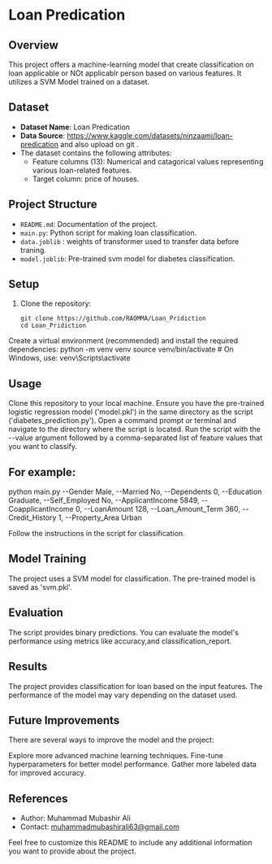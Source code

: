 # Loan Predication

## Overview

This project offers a machine-learning model that create classification on loan applicable or NOt applicablr person based on various features. It utilizes a SVM Model trained on a dataset.


## Dataset

- **Dataset Name**: Loan Predication
- **Data Source**: https://www.kaggle.com/datasets/ninzaami/loan-predication  and also upload on git .
- The dataset contains the following attributes:
  - Feature columns (13): Numerical and catagorical values representing various loan-related features.
  - Target column: price of houses.

## Project Structure

- `README.md`: Documentation of the project.
- `main.py`: Python script for making loan classification.
- `data.joblib` : weights of transformer used to transfer data before traning.
- `model.joblib`: Pre-trained svm model for diabetes classification.

## Setup

1. Clone the repository:
   ```shell
   git clone https://github.com/RAOMMA/Loan_Pridiction
   cd Loan_Pridiction
Create a virtual environment (recommended) and install the required dependencies:
python -m venv venv
source venv/bin/activate  # On Windows, use: venv\Scripts\activate

## Usage
Clone this repository to your local machine.
Ensure you have the pre-trained logistic regression model ('model.pkl') in the same directory as the script ('diabetes_prediction.py').
Open a command prompt or terminal and navigate to the directory where the script is located.
Run the script with the --value argument followed by a comma-separated list of feature values that you want to classify.
## For example:
python main.py --Gender Male, --Married No, --Dependents 0, --Education Graduate, --Self_Employed No, --ApplicantIncome 5849, --CoapplicantIncome 0, --LoanAmount 128, --Loan_Amount_Term 360, --Credit_History 1, --Property_Area Urban

Follow the instructions in the script for classification.

## Model Training
The project uses a SVM model for classification. The pre-trained model is saved as 'svm.pkl'.

## Evaluation
The script provides binary predictions. You can evaluate the model's performance using metrics like accuracy,and classification_report.

## Results
The project provides classification for loan based on the input features. The performance of the model may vary depending on the dataset used.

## Future Improvements
There are several ways to improve the model and the project:

Explore more advanced machine learning techniques.
Fine-tune hyperparameters for better model performance.
Gather more labeled data for improved accuracy.
## References

- Author: Muhammad Mubashir Ali
- Contact: muhammadmubashirali63@gmail.com

Feel free to customize this README to include any additional information you want to provide about the project.
